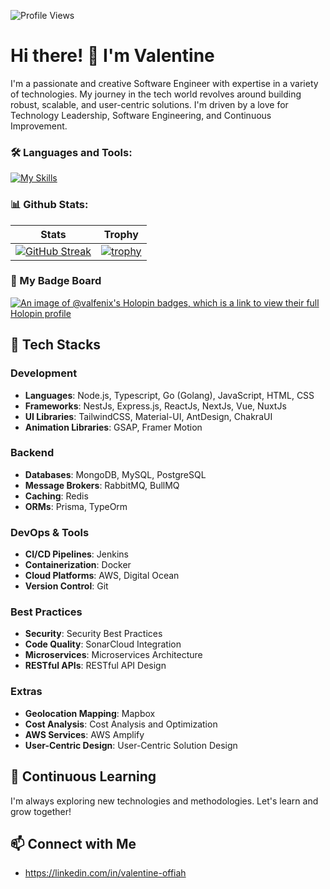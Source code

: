 
    
![Profile Views](https://komarev.com/ghpvc/?username=valfenix&color=blue)

# Hi there! 👋 I'm Valentine 
I'm a passionate and creative Software Engineer with expertise in a variety of technologies. My journey in the tech world revolves around building robust, scalable, and user-centric solutions. I'm driven by a love for Technology Leadership, Software Engineering, and Continuous Improvement.

### 🛠 Languages and Tools:

[![My Skills](https://skillicons.dev/icons?i=nodejs,js,nestjs,nextjs,react,vuejs,nuxtjs,express,tailwind,styledcomponents,materialui,mongodb,sequelize,mysql,postgres,pinia,redux,vite,html,css,pug,aws,prisma,bitbucket,bootstrap,emotion,git,gitlab,go,heroku,jest,netlify,nginx,npm,postman,rabbitmq,redis,supabase,svg,github,ts,ubuntu,vercel,vscode,yarn,powershell&perline=15)](https://skillicons.dev)


### 📊 Github Stats:

| Stats            | Trophy               |
|-----------------------|-------------------|
| [![GitHub Streak](https://streak-stats.demolab.com?user=valfenix&theme=great-gatsby&hide_border=true&border_radius=9.9)](https://git.io/streak-stats) | [![trophy](https://github-profile-trophy.vercel.app/?username=valfenix&theme=darkhub&column=7)](https://github.com/ryo-ma/github-profile-trophy) |

### 🥇 My Badge Board
[![An image of @valfenix's Holopin badges, which is a link to view their full Holopin profile](https://holopin.me/valfenix)](https://holopin.io/@valfenix)

<!--START_SECTION:waka-->
<!--END_SECTION:waka-->



## 🚀 Tech Stacks

### Development
- **Languages**: Node.js, Typescript, Go (Golang), JavaScript, HTML, CSS
- **Frameworks**: NestJs, Express.js, ReactJs, NextJs, Vue, NuxtJs
- **UI Libraries**: TailwindCSS, Material-UI, AntDesign, ChakraUI
- **Animation Libraries**: GSAP, Framer Motion

### Backend
- **Databases**: MongoDB, MySQL, PostgreSQL
- **Message Brokers**: RabbitMQ, BullMQ
- **Caching**: Redis
- **ORMs**: Prisma, TypeOrm

### DevOps & Tools
- **CI/CD Pipelines**: Jenkins
- **Containerization**: Docker
- **Cloud Platforms**: AWS, Digital Ocean
- **Version Control**: Git

### Best Practices
- **Security**: Security Best Practices
- **Code Quality**: SonarCloud Integration
- **Microservices**: Microservices Architecture
- **RESTful APIs**: RESTful API Design

### Extras
- **Geolocation Mapping**: Mapbox
- **Cost Analysis**: Cost Analysis and Optimization
- **AWS Services**: AWS Amplify
- **User-Centric Design**: User-Centric Solution Design

## 🌱 Continuous Learning
I'm always exploring new technologies and methodologies. Let's learn and grow together!

## 📫 Connect with Me
- https://linkedin.com/in/valentine-offiah
